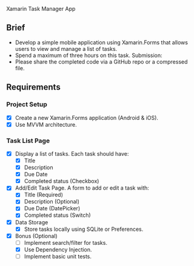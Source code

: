 Xamarin Task Manager App

## Brief

- Develop a simple mobile application using Xamarin.Forms that allows users to view and manage a list of tasks. 
- Spend a maximum of three hours on this task. 
Submission:
- Please share the completed code via a GitHub repo or a compressed file. 
 
## Requirements

###	Project Setup

- [x] Create a new Xamarin.Forms application (Android & iOS).
- [x] Use MVVM architecture.

###	Task List Page

- [x] Display a list of tasks. Each task should have:
    - [x] Title
    - [x] Description
    - [x] Due Date
    - [x] Completed status (Checkbox)
- [x] Add/Edit Task Page. A form to add or edit a task with:
    - [x] Title (Required)
    - [x] Description (Optional)
    - [x] Due Date (DatePicker)
    - [x] Completed status (Switch)
- [x] Data Storage
    - [x] Store tasks locally using SQLite or Preferences.
- [x] Bonus (Optional)
    - [ ] Implement search/filter for tasks.
    - [x] Use Dependency Injection.
    - [ ] Implement basic unit tests.
